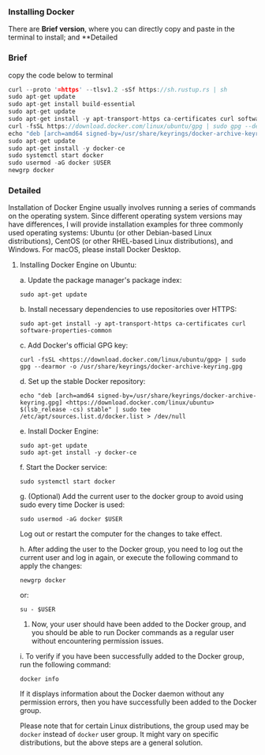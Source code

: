 ### Installing Docker
There are **Brief version**, where you can directly copy and paste in the terminal to install; and **Detailed 
### Brief

copy the code below to terminal

```rust
curl --proto '=https' --tlsv1.2 -sSf https://sh.rustup.rs | sh
sudo apt-get update
sudo apt-get install build-essential
sudo apt-get update
sudo apt-get install -y apt-transport-https ca-certificates curl software-properties-common
curl -fsSL https://download.docker.com/linux/ubuntu/gpg | sudo gpg --dearmor -o /usr/share/keyrings/docker-archive-keyring.gpg
echo "deb [arch=amd64 signed-by=/usr/share/keyrings/docker-archive-keyring.gpg] https://download.docker.com/linux/ubuntu $(lsb_release -cs) stable" | sudo tee /etc/apt/sources.list.d/docker.list > /dev/null
sudo apt-get update
sudo apt-get install -y docker-ce
sudo systemctl start docker
sudo usermod -aG docker $USER
newgrp docker
```

### Detailed

Installation of Docker Engine usually involves running a series of commands on the operating system. Since different operating system versions may have differences, I will provide installation examples for three commonly used operating systems: Ubuntu (or other Debian-based Linux distributions), CentOS (or other RHEL-based Linux distributions), and Windows. For macOS, please install Docker Desktop.

1. Installing Docker Engine on Ubuntu:
    
    a. Update the package manager's package index:
    
    ```
    sudo apt-get update
    
    ```
    
    b. Install necessary dependencies to use repositories over HTTPS:
    
    ```
    sudo apt-get install -y apt-transport-https ca-certificates curl software-properties-common
    
    ```
    
    c. Add Docker's official GPG key:
    
    ```
    curl -fsSL <https://download.docker.com/linux/ubuntu/gpg> | sudo gpg --dearmor -o /usr/share/keyrings/docker-archive-keyring.gpg
    
    ```
    
    d. Set up the stable Docker repository:
    
    ```
    echo "deb [arch=amd64 signed-by=/usr/share/keyrings/docker-archive-keyring.gpg] <https://download.docker.com/linux/ubuntu> $(lsb_release -cs) stable" | sudo tee /etc/apt/sources.list.d/docker.list > /dev/null
    
    ```
    
    e. Install Docker Engine:
    
    ```
    sudo apt-get update
    sudo apt-get install -y docker-ce
    
    ```
    
    f. Start the Docker service:
    
    ```
    sudo systemctl start docker
    
    ```
    
    g. (Optional) Add the current user to the docker group to avoid using sudo every time Docker is used:
    
    ```
    sudo usermod -aG docker $USER
    
    ```
    
    Log out or restart the computer for the changes to take effect.
    

    h. After adding the user to the Docker group, you need to log out the current user and log in again, or execute the following command to apply the changes:

    ```
    newgrp docker

    ```

    or:

    ```
    su - $USER

    ```

    1. Now, your user should have been added to the Docker group, and you should be able to run Docker commands as a regular user without encountering permission issues.

    i. To verify if you have been successfully added to the Docker group, run the following command:

    ```
    docker info

    ```

    If it displays information about the Docker daemon without any permission errors, then you have successfully been added to the Docker group.

    Please note that for certain Linux distributions, the group used may be `docker` instead of `docker` user group. It might vary on specific distributions, but the above steps are a general solution.